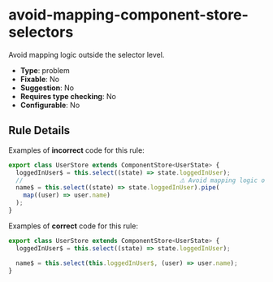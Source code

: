 # avoid-mapping-component-store-selectors

Avoid mapping logic outside the selector level.

- **Type**: problem
- **Fixable**: No
- **Suggestion**: No
- **Requires type checking**: No
- **Configurable**: No

<!-- Everything above this generated, do not edit -->
<!-- MANUAL-DOC:START -->

## Rule Details

Examples of **incorrect** code for this rule:

<ngrx-code-example>

```ts
export class UserStore extends ComponentStore<UserState> {
  loggedInUser$ = this.select((state) => state.loggedInUser);
  //                                           ⚠ Avoid mapping logic outside the selector level.
  name$ = this.select((state) => state.loggedInUser).pipe(
    map((user) => user.name)
  );
}
```

</ngrx-code-example>

Examples of **correct** code for this rule:

<ngrx-code-example>

```ts
export class UserStore extends ComponentStore<UserState> {
  loggedInUser$ = this.select((state) => state.loggedInUser);

  name$ = this.select(this.loggedInUser$, (user) => user.name);
}
```

</ngrx-code-example>

